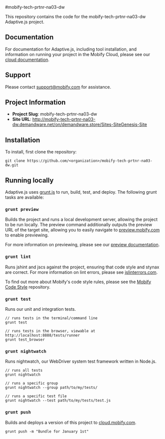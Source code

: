 #mobify-tech-prtnr-na03-dw

This repository contains the code for the mobify-tech-prtnr-na03-dw Adaptive.js project. 

## Documentation

For documentation for Adaptive.js, including tool installation, and information on running your project in the Mobify Cloud, please see our [cloud documentation](https://cloud.mobify.com/docs/adaptivejs/).

## Support 

Please contact <support@mobify.com> for assistance.

## Project Information

- **Project Slug**: mobify-tech-prtnr-na03-dw
- **Site URL**: http://mobify-tech-prtnr-na03-dw.demandware.net/on/demandware.store/Sites-SiteGenesis-Site

## Installation

To install, first clone the repository:

```
git clone https://github.com/<organization>/mobify-tech-prtnr-na03-dw.git
```

## Running locally

Adaptive.js uses [grunt.js](http://gruntjs.com/) to run, build, test, and deploy. The following grunt tasks are available:

### `grunt preview`

Builds the project and runs a local development server, allowing the project to be run locally. The preview command additionally outputs the preview URL of the target site, allowing you to easily navigate to [preview.mobify.com](https://preview.mobify.com) to enable previewing.

For more information on previewing, please see our [preview documentation](https://cloud.mobify.com/docs/adaptivejs/getting-started/#/previewing-your-adaptation/).

### `grunt lint`

Runs jshint and jscs against the project, ensuring that code style and stynax are correct. For more information on lint errors, please see [jslinterrors.com](http://jslinterrors.com).

To find out more about Mobify's code style rules, please see the [Mobify Code Style](https://github.com/mobify/mobify-code-style) repository.

### `grunt test`

Runs our unit and integration tests.

```
// runs tests in the terminal/command line
grunt test

// runs tests in the browser, viewable at http://localhost:8888/tests/runner
grunt test_browser
```

### `grunt nightwatch`

Runs nightwatch, our WebDriver system test framework written in Node.js.

```
// runs all tests
grunt nightwatch

// runs a specific group
grunt nightwatch --group path/to/my/tests/

// runs a specific test file
grunt nightwatch --test path/to/my/tests/test.js
```

### `grunt push`

Builds and deploys a version of this project to [cloud.mobify.com](https://cloud.mobify.com).

```
grunt push -m "Bundle for January 1st"
```

